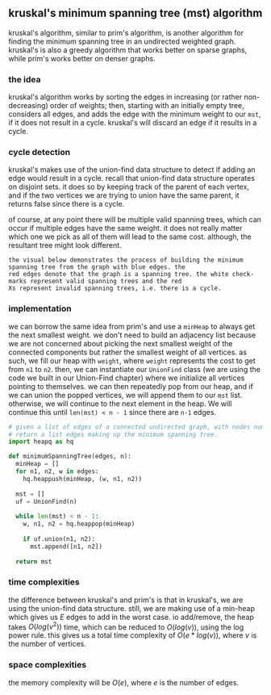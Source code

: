 ## kruskal's minimum spanning tree (mst) algorithm
kruskal's algorithm, similar to prim's algorithm, is another algorithm for finding the minimum spanning tree in an 
undirected weighted graph. kruskal's is also a greedy algorithm that works better on sparse graphs, while prim's works 
better on denser graphs.

### the idea
kruskal's algorithm works by sorting the edges in increasing (or rather non-decreasing) order of weights; then, starting 
with an initially empty tree, considers all edges, and adds the edge with the minimum weight to our `mst`, if it does 
not result in a cycle. kruskal's will discard an edge if it results in a cycle.

### cycle detection
kruskal's makes use of the union-find data structure to detect if adding an edge would result in a cycle. recall that 
union-find data structure operates on disjoint sets. it does so by keeping track of the parent of each vertex, and if 
the two vertices we are trying to union have the same parent, it returns false since there is a cycle.

of course, at any point there will be multiple valid spanning trees, which can occur if multiple edges have the same 
weight. it does not really matter which one we pick as all of them will lead to the same cost. although, the resultant 
tree might look different.

    the visual below demonstrates the process of building the minimum spanning tree from the graph with blue edges. the 
    red edges denote that the graph is a spanning tree. the white check-marks represent valid spanning trees and the red 
    Xs represent invalid spanning trees, i.e. there is a cycle.

### implementation
we can borrow the same idea from prim's and use a `minHeap` to always get the next smallest weight. we don't need to 
build an adjacency list because we are not concerned about picking the next smallest weight of the connected components 
but rather the smallest weight of all vertices. as such, we fill our heap with `weight`, where `weight` represents the 
cost to get from `n1` to `n2`. then, we can instantiate our `UnionFind` class (we are using the code we built in our 
Union-Find chapter) where we initialize all vertices pointing to themselves. we can then repeatedly pop from our heap, 
and if we can union the popped vertices, we will append them to our `mst` list. otherwise, we will continue to the next 
element in the heap. We will continue this until `len(mst) < n - 1` since there are `n-1` edges.

```python
# given a list of edges of a connected undirected graph, with nodes numbered from 1 to n,
# return a list edges making up the minimum spanning tree.
import heapq as hq

def minimumSpanningTree(edges, n):
  minHeap = []
  for n1, n2, w in edges:
    hq.heappush(minHeap, (w, n1, n2))
  
  mst = []
  uf = UnionFind(n)
  
  while len(mst) < n - 1:
    w, n1, n2 = hq.heappop(minHeap)
    
    if uf.union(n1, n2):
      mst.append([n1, n2])
    
  return mst
```

### time complexities
the difference between kruskal's and prim's is that in kruskal's, we are using the union-find data structure. still, we
are making use of a min-heap which gives us $E$ edges to add in the worst case. io add/remove, the heap takes
$O(log(v^2))$ time, which can be reduced to $O(log(v))$, using the log power rule. this gives us a total time complexity
of $O(e * log(v))$, where $v$ is the number of vertices.

### space complexities
the memory complexity will be $O(e)$, where $e$ is the number of edges.